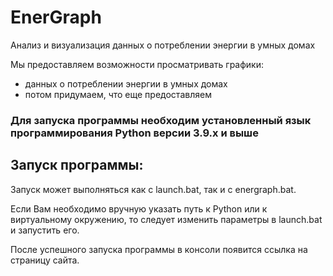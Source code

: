# EnerGraph
Анализ и визуализация данных о потреблении энергии в умных домах

Мы предоставляем возможности просматривать графики:
- данных о потреблении энергии в умных домах
- потом придумаем, что еще предоставляем


### Для запуска программы необходим установленный язык программирования Python версии 3.9.x и выше 

## Запуск программы:
Запуск может выполняться как с launch.bat, так и с energraph.bat.

Если Вам необходимо вручную указать путь к Python или к виртуальному окружению, 
то следует изменить параметры в launch.bat и запустить его.

После успешного запуска программы в консоли появится ссылка на страницу сайта.